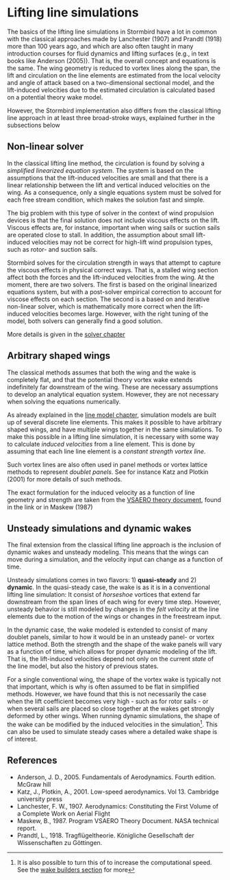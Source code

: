 # Lifting line simulations
The basics of the lifting line simulations in Stormbird have a lot in common with the classical approaches made by Lanchester (1907) and Prandtl (1918) more than 100 years ago, and which are also often taught in many introduction courses for fluid dynamics and lifting surfaces (e.g., in text books like Anderson (2005)). That is, the overall concept and equations is the same. The wing geometry is reduced to vortex lines along the span, the lift and circulation on the line elements are estimated from the local velocity and angle of attack based on a two-dimensional sectional model, and the lift-induced velocities due to the estimated circulation is calculated based on a potential theory wake model.

However, the Stormbird implementation also differs from the classical lifting line approach in at least three broad-stroke ways, explained further in the subsections below

## Non-linear solver
In the classical lifting line method, the circulation is found by solving a *simplified linearized equation system*. The system is based on the assumptions that the lift-induced velocities are small and that there is a linear relationship between the lift and vertical induced velocities on the wing. As a consequence, only a single equations system must be solved for each free stream condition, which makes the solution fast and simple.

The big problem with this type of solver in the context of wind propulsion devices is that the final solution does not include viscous effects on the lift. Viscous effects are, for instance, important when wing sails or suction sails are operated close to stall. In addition, the assumption about small lift-induced velocities may not be correct for high-lift wind propulsion types, such as rotor- and suction sails.

Stormbird solves for the circulation strength in ways that attempt to capture the viscous effects in physical correct ways. That is, a stalled wing section affect both the forces and the lift-induced velocities from the wing. At the moment, there are two solvers. The first is based on the original linearized equations system, but with a post-solver empirical correction to account for viscose effects on each section. The second is a based on and iterative non-linear solver, which is mathematically more correct when the lift-induced velocities becomes large. However, with the right tuning of the model, both solvers can generally find a good solution.

More details is given in the [solver chapter](solver.md)

## Arbitrary shaped wings
The classical methods assumes that both the wing and the wake is completely flat, and that the potential theory vortex wake extends indefinitely far downstream of the wing. These are necessary assumptions to develop an analytical equation system. However, they are not necessary when solving the equations numerically.

As already explained in the [line model chapter](./../line_model/line_model_intro.md), simulation models are built up of several discrete line elements. This makes it possible to have arbitrary shaped wings, and have multiple wings together in the same simulations. To make this possible in a lifting line simulation, it is necessary with some way to calculate *induced velocities* from a line element. This is done by assuming that each line line element is a *constant strength vortex line*.

Such vortex lines are also often used in panel methods or vortex lattice methods to represent *doublet panels*. See for instance Katz and Plotkin (2001) for more details of such methods.

The exact formulation for the induced velocity as a function of line geometry and strength are taken from the [VSAERO theory document](https://ntrs.nasa.gov/api/citations/19900004884/downloads/19900004884.pdf), found in the link or in Maskew (1987)

## Unsteady simulations and dynamic wakes

The final extension from the classical lifting line approach is the inclusion of dynamic wakes and unsteady modeling. This means that the wings can move during a simulation, and the velocity input can change as a function of time.

Unsteady simulations comes in two flavors: 1) **quasi-steady** and 2) **dynamic**. In the quasi-steady case, the wake is as it is in a conventional lifting line simulation: It consist of *horseshoe* vortices that extend far downstream from the span lines of each wing for every time step. However, unsteady behavior is still modeled by changes in the *felt velocity* at the line elements due to the motion of the wings or changes in the freestream input.

In the dynamic case, the wake modeled is extended to consist of many doublet panels, similar to how it would be in an unsteady panel- or vortex lattice method. Both the strength and the shape of the wake panels will vary as a function of time, which allows for proper dynamic modeling of the lift. That is, the lift-induced velocities depend not only on the current *state* of the line model, but also the history of previous states.

For a single conventional wing, the shape of the vortex wake is typically not that important, which is why is often assumed to be flat in simplified methods. However, we have found that this is not necessarily the case when the lift coefficient becomes very high - such as for rotor sails - or when several sails are placed so close together at the wakes get strongly deformed by other wings. When running dynamic simulations, the shape of the wake can be modified by the induced velocities in the simulation[^note]. This can also be used to simulate steady cases where a detailed wake shape is of interest.

[^note]: It is also possible to turn this of to increase the computational speed. See the [wake builders section](./wake_builders.md) for more

## References
- Anderson, J. D., 2005. Fundamentals of Aerodynamics. Fourth edition. McGraw hill
- Katz, J., Plotkin, A., 2001. Low-speed aerodynamics. Vol 13. Cambridge university press
- Lanchester, F. W., 1907. Aerodynamics: Constituting the First Volume of a Complete Work on Aerial Flight
- Maskew, B., 1987. Program VSAERO Theory Document. NASA technical report.
- Prandtl, L., 1918. Tragflügeltheorie. Königliche Gesellschaft der Wissenschaften zu Göttingen.

